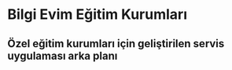 # Bilgi Evim Eğitim Kurumları 
## Özel eğitim kurumları için geliştirilen servis uygulaması arka planı
